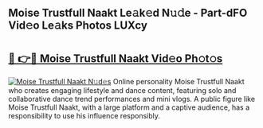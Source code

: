 ## Moise Trustfull Naakt Le𝚊k𝚎d N𝚞𝚍e - Part-dFO Vid𝚎o Le𝚊ks Photos LUXcy

# <h2><a href="http://fb8v5jx.evod.top/?m=Moise+Trustfull+Naakt">🔗 👉🔴 Moise Trustfull Naakt Vid𝚎o Ph𝚘t𝚘s</a></h2>

[![Moise Trustfull Naakt N𝚞d𝚎s](https://i.imgur.com/8V9OHl7.gif)](http://fb8v5jx.evod.top/?m=Moise+Trustfull+Naakt)
Online personality Moise Trustfull Naakt who creates engaging lifestyle and dance content, featuring solo and collaborative dance trend performances and mini vlogs. A public figure like Moise Trustfull Naakt, with a large platform and a captive audience, has a responsibility to use his influence responsibly. 

